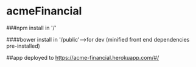 # acmeFinancial

###npm install in '/'

####bower install in '/public'-->for dev (minified front end dependencies pre-installed)

##app deployed to https://acme-financial.herokuapp.com/#/
